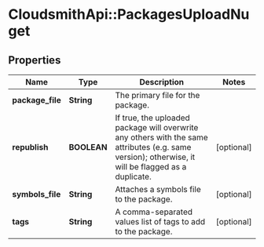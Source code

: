 # CloudsmithApi::PackagesUploadNuget

## Properties
Name | Type | Description | Notes
------------ | ------------- | ------------- | -------------
**package_file** | **String** | The primary file for the package. | 
**republish** | **BOOLEAN** | If true, the uploaded package will overwrite any others with the same attributes (e.g. same version); otherwise, it will be flagged as a duplicate. | [optional] 
**symbols_file** | **String** | Attaches a symbols file to the package. | [optional] 
**tags** | **String** | A comma-separated values list of tags to add to the package. | [optional] 


